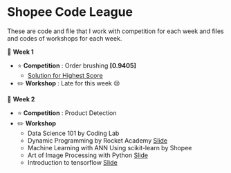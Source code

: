 # Shopee Code League
These are code and file that I work with competition for each week and files and codes of workshops for each week.

:pushpin: **Week 1**
- :star: **Competition** : Order brushing **[0.9405]** 
  - [Solution for Highest Score](https://www.kaggle.com/yaofeng96/a-1-0-solution-explanation)
- :pencil2: **Workshop** : Late for this week :cry:

:pushpin: **Week 2**
- :star: **Competition** : Product Detection
- :pencil2: **Workshop** 
  - Data Science 101 by Coding Lab
  - Dynamic Programming by Rocket Academy [Slide](https://docs.google.com/presentation/d/1A0HIqW5E7Ni8k-hpuloZBjrYLqpBd3BSDnqlje21OLM/preview?pru=AAABcumkTLs*y_JKVSJT2yZey6X4fZsKqg&slide=id.g88ddf07b8c_0_388)
  - Machine Learning with ANN Using scikit-learn by Shopee
  - Art of Image Processing with Python [Slide](https://docs.google.com/presentation/d/13Fkz_2eQEjS6cmV-2_Cjcp32iulI_FaVVDl4CxdT8mA/preview?pru=AAABcvBUP9Y*RdHLVHsNG2R7M9_ucrkMPQ&slide=id.g81e49a100c_0_125)
  - Introduction to tensorflow [Slide](https://docs.google.com/presentation/d/1JHKIgPlR11DB6hE6XgRv-1qvRc6Da802M67w5aT26_M/preview?pru=AAABcv_heXk*1GBl-ChqwWX_CUhW1QfRZg&slide=id.g8a70ef98da_0_40)
